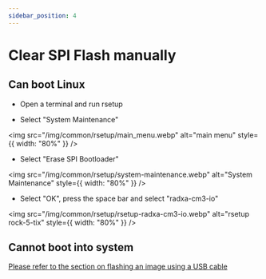 ```yaml
---
sidebar_position: 4
---
```


# Clear SPI Flash manually

## Can boot Linux

- Open a terminal and run rsetup

- Select "System Maintenance"

<img src="/img/common/rsetup/main_menu.webp" alt="main menu" style={{ width: "80%" }} />

- Select "Erase SPI Bootloader"

<img src="/img/common/rsetup/system-maintenance.webp" alt="System Maintenance" style={{ width: "80%" }} />

- Select "OK", press the space bar and select "radxa-cm3-io"

<img src="/img/common/rsetup/rsetup-radxa-cm3-io.webp" alt="rsetup rock-5-tix" style={{ width: "80%" }} />

## Cannot boot into system

[Please refer to the section on flashing an image using a USB cable](/compute-module/cm3/low-level-dev/maskrom)
